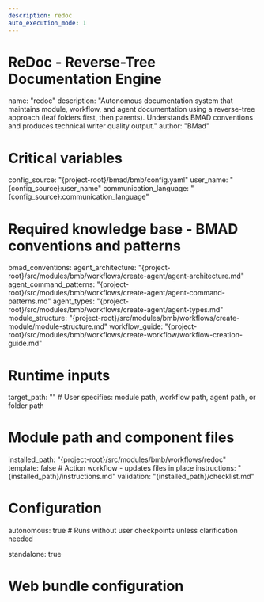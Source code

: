 ```yaml
---
description: redoc
auto_execution_mode: 1
---
```


# ReDoc - Reverse-Tree Documentation Engine
name: "redoc"
description: "Autonomous documentation system that maintains module, workflow, and agent documentation using a reverse-tree approach (leaf folders first, then parents). Understands BMAD conventions and produces technical writer quality output."
author: "BMad"

# Critical variables
config_source: "{project-root}/bmad/bmb/config.yaml"
user_name: "{config_source}:user_name"
communication_language: "{config_source}:communication_language"

# Required knowledge base - BMAD conventions and patterns
bmad_conventions:
  agent_architecture: "{project-root}/src/modules/bmb/workflows/create-agent/agent-architecture.md"
  agent_command_patterns: "{project-root}/src/modules/bmb/workflows/create-agent/agent-command-patterns.md"
  agent_types: "{project-root}/src/modules/bmb/workflows/create-agent/agent-types.md"
  module_structure: "{project-root}/src/modules/bmb/workflows/create-module/module-structure.md"
  workflow_guide: "{project-root}/src/modules/bmb/workflows/create-workflow/workflow-creation-guide.md"

# Runtime inputs
target_path: "" # User specifies: module path, workflow path, agent path, or folder path

# Module path and component files
installed_path: "{project-root}/src/modules/bmb/workflows/redoc"
template: false # Action workflow - updates files in place
instructions: "{installed_path}/instructions.md"
validation: "{installed_path}/checklist.md"

# Configuration
autonomous: true # Runs without user checkpoints unless clarification needed

standalone: true

# Web bundle configuration